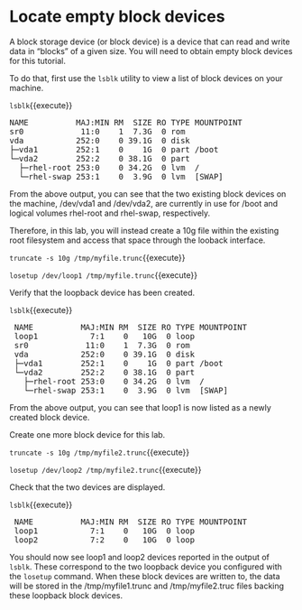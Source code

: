 # Locate empty block devices

A block storage device (or block device) is a device that can read and write data in “blocks” of a given size.
You will need to obtain empty block devices for this tutorial.

To do that, first use the `lsblk` utility to view a list of block devices on your machine.

`lsblk`{{execute}}

<pre class="file">
NAME          MAJ:MIN RM  SIZE RO TYPE MOUNTPOINT
sr0            11:0    1  7.3G  0 rom
vda           252:0    0 39.1G  0 disk
├─vda1        252:1    0    1G  0 part /boot
└─vda2        252:2    0 38.1G  0 part
  ├─rhel-root 253:0    0 34.2G  0 lvm  /
  └─rhel-swap 253:1    0  3.9G  0 lvm  [SWAP]
</pre>

From the above output, you can see that the two existing block devices on the machine, /dev/vda1 and /dev/vda2, are currently in use for /boot and logical volumes rhel-root and rhel-swap, respectively.

Therefore, in this lab, you will instead create a 10g file within the existing root filesystem and access that space through the looback interface.

`truncate -s 10g /tmp/myfile.trunc`{{execute}}

`losetup /dev/loop1 /tmp/myfile.trunc`{{execute}}

Verify that the loopback device has been created.

`lsblk`{{execute}}

<pre class ="file">
 NAME          MAJ:MIN RM  SIZE RO TYPE MOUNTPOINT
 loop1           7:1    0   10G  0 loop
 sr0            11:0    1  7.3G  0 rom
 vda           252:0    0 39.1G  0 disk
 ├─vda1        252:1    0    1G  0 part /boot
 └─vda2        252:2    0 38.1G  0 part
   ├─rhel-root 253:0    0 34.2G  0 lvm  /
   └─rhel-swap 253:1    0  3.9G  0 lvm  [SWAP]
</pre>

From the above output, you can see that loop1 is now listed as a newly created block device.

Create one more block device for this lab.

`truncate -s 10g /tmp/myfile2.trunc`{{execute}}

`losetup /dev/loop2 /tmp/myfile2.trunc`{{execute}}

Check that the two devices are displayed.

`lsblk`{{execute}}

<pre class ="file">
 NAME          MAJ:MIN RM  SIZE RO TYPE MOUNTPOINT
 loop1           7:1    0   10G  0 loop
 loop2           7:2    0   10G  0 loop
</pre>

You should now see loop1 and loop2 devices reported in the output of `lsblk`. These correspond to the two loopback device you configured with the `losetup` command. When these block devices are written to, the data will be stored in the /tmp/myfile1.trunc and /tmp/myfile2.truc files backing these loopback block devices.
